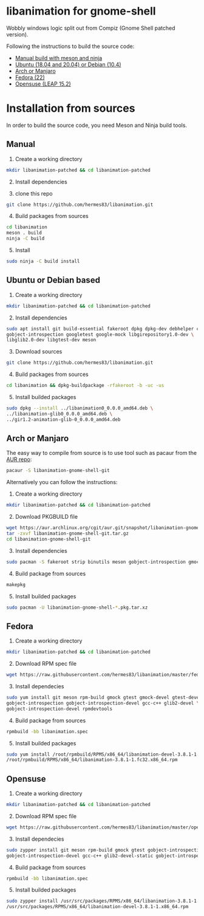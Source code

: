 libanimation for gnome-shell
=========

Wobbly windows logic split out from Compiz (Gnome Shell patched version).

Following the instructions to build the source code:
- [Manual build with meson and ninja](#manual)
- [Ubuntu (18.04 and 20.04) or Debian (10.4)](#ubuntu-or-debian-based) 
- [Arch or Manjaro](#arch-or-manjaro)
- [Fedora (22)](#fedora)
- [Opensuse (LEAP 15.2)](#opensuse)

# Installation from sources

In order to build the source code, you need Meson and Ninja build tools.

## Manual

1. Create a working directory

```bash
mkdir libanimation-patched && cd libanimation-patched
```

2. Install dependencies

3. clone this repo 

```bash
git clone https://github.com/hermes83/libanimation.git
```

4. Build packages from sources

```bash
cd libanimation
meson . build
ninja -C build
```

5. Install

```bash
sudo ninja -C build install
```

## Ubuntu or Debian based

1. Create a working directory

```bash
mkdir libanimation-patched && cd libanimation-patched
```

2. Install dependencies

```bash
sudo apt install git build-essential fakeroot dpkg dpkg-dev debhelper cdbs \
gobject-introspection googletest google-mock libgirepository1.0-dev \
libglib2.0-dev libgtest-dev meson
```

3. Download sources

```bash
git clone https://github.com/hermes83/libanimation.git
```

4. Build packages from sources

```bash
cd libanimation && dpkg-buildpackage -rfakeroot -b -uc -us
```

5. Install builded packages

```bash
sudo dpkg --install ../libanimation0_0.0.0_amd64.deb \
../libanimation-glib0_0.0.0_amd64.deb \
../gir1.2-animation-glib-0_0.0.0_amd64.deb
```

## Arch or Manjaro

The easy way to compile from source is to use tool such as pacaur from the [AUR repo](https://aur.archlinux.org/packages/libanimation-gnome-shell-git):

```bash
pacaur -S libanimation-gnome-shell-git
```

Alternatively you can follow the instructions:

1. Create a working directory

```bash
mkdir libanimation-patched && cd libanimation-patched
```

2. Download PKGBUILD file

```bash
wget https://aur.archlinux.org/cgit/aur.git/snapshot/libanimation-gnome-shell-git.tar.gz
tar -zxvf libanimation-gnome-shell-git.tar.gz
cd libanimation-gnome-shell-git
```

3. Install dependencies

```bash
sudo pacman -S fakeroot strip binutils meson gobject-introspection gmock gtest gcc cmake glib2 pkgconf 
```

4. Build package from sources

```bash
makepkg
```

5. Install builded packages

```bash
sudo pacman -U libanimation-gnome-shell-*.pkg.tar.xz
```

## Fedora

1. Create a working directory

```bash
mkdir libanimation-patched && cd libanimation-patched
```

2. Download RPM spec file

```bash
wget https://raw.githubusercontent.com/hermes83/libanimation/master/fedora/libanimation.spec
```

3. Install dependecies

```bash
sudo yum install git meson rpm-build gmock gtest gmock-devel gtest-devel \ 
gobject-introspection gobject-introspection-devel gcc-c++ glib2-devel \
gobject-introspection-devel rpmdevtools
```

4. Build package from sources

```bash
rpmbuild -bb libanimation.spec
```

5. Install builded packages

```bash
sudo yum install /root/rpmbuild/RPMS/x86_64/libanimation-devel-3.8.1-1.fc32.x86_64.rpm \
/root/rpmbuild/RPMS/x86_64/libanimation-3.8.1-1.fc32.x86_64.rpm
```

## Opensuse

1. Create a working directory

```bash
mkdir libanimation-patched && cd libanimation-patched
```

2. Download RPM spec file

```bash
wget https://raw.githubusercontent.com/hermes83/libanimation/master/opensuse/libanimation.spec
```

3. Install dependecies

```bash
sudo zypper install git meson rpm-build gmock gtest gobject-introspection \
gobject-introspection-devel gcc-c++ glib2-devel-static gobject-introspection-devel rpmdevtools
```

4. Build package from sources

```bash
rpmbuild -bb libanimation.spec
```

5. Install builded packages

```bash
sudo zypper install /usr/src/packages/RPMS/x86_64/libanimation-3.8.1-1.x86_64.rpm  \
/usr/src/packages/RPMS/x86_64/libanimation-devel-3.8.1-1.x86_64.rpm
```
